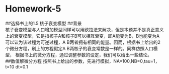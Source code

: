 # Homework-5
##选择书上的1.5 核子衰变模型
##背景  
核子衰变模型与人口增加模型同样可以用欧拉法来解决，但是本题并不是真正意义上的衰变模型，它是指核子A和核子B可以相互衰变，即A能变为B，B也能变为A
可以认为该过程为可逆过程，A B两者拥有相同的能量。因而，根据书上给出的2个微分方程，刷上的方程假定A B两核子的衰变常数是一样的。同样仿照人口模型，
根据书上的微分方程，通过调整参数的设定，我们可以给出一些结论。  
##数值解微分方程
按照书上给出的参数，先进行模拟，NA=100,NB=0,tau=1，t=10 dt=0.1  



